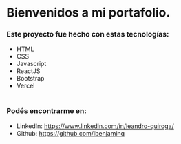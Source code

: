 # Bienvenidos a mi portafolio.

### Este proyecto fue hecho con estas tecnologías:
  - HTML
  - CSS
  - Javascript
  - ReactJS
  - Bootstrap
  - Vercel
<br></br>

### Podés encontrarme en:
- LinkedIn: https://www.linkedin.com/in/leandro-quiroga/
- Github: https://github.com/lbenjaminq
